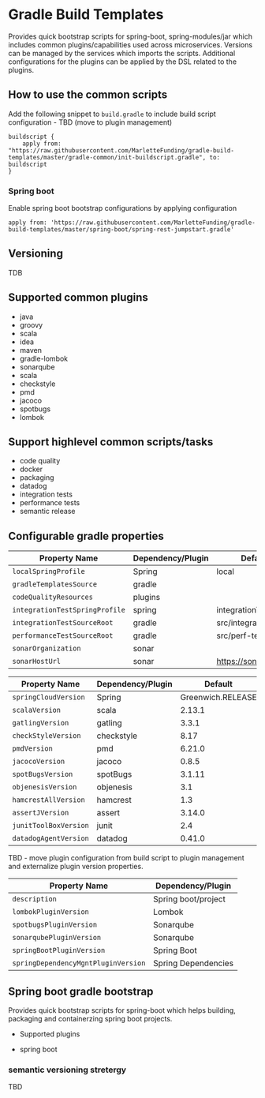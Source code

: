 # Gradle Build Templates

Provides quick bootstrap scripts for spring-boot, spring-modules/jar which includes common plugins/capabilities used across microservices.
Versions can be managed by the services which imports the scripts. Additional configurations for the plugins can be applied by the DSL related to the plugins.

## How to use the common scripts

Add the following snippet to `build.gradle` to include build script configuration - TBD (move to plugin management)
```
buildscript { 
	apply from: "https://raw.githubusercontent.com/MarletteFunding/gradle-build-templates/master/gradle-common/init-buildscript.gradle", to: buildscript
}
```

### Spring boot
Enable spring boot bootstrap configurations by applying configuration
```
apply from: 'https://raw.githubusercontent.com/MarletteFunding/gradle-build-templates/master/spring-boot/spring-rest-jumpstart.gradle'
```

## Versioning

TDB

## Supported common plugins

- java
- groovy
- scala
- idea
- maven
- gradle-lombok
- sonarqube
- scala
- checkstyle
- pmd
- jacoco
- spotbugs
- lombok

## Support highlevel common scripts/tasks

- code quality
- docker
- packaging
- datadog
- integration tests
- performance tests
- semantic release

## Configurable gradle properties

| Property Name                         | Dependency/Plugin     | Default                   |
|---------------------------------------|-----------------------|---------------------------|
| `localSpringProfile`                  | Spring                | local                     |
| `gradleTemplatesSource`               | gradle                |                           |
| `codeQualityResources`                | plugins               |                           |
| `integrationTestSpringProfile`        | spring                | integrationTest           |
| `integrationTestSourceRoot`           | gradle                | src/integration-test      |
| `performanceTestSourceRoot`           | gradle                | src/perf-test             |
| `sonarOrganization`                   | sonar                 |                           |
| `sonarHostUrl`                        | sonar                 | https://sonarcloud.io   	|

| Property Name                         | Dependency/Plugin     | Default                   |
|---------------------------------------|-----------------------|---------------------------|
| `springCloudVersion`                  | Spring                | Greenwich.RELEASE         |
| `scalaVersion`                        | scala                 | 2.13.1                    |
| `gatlingVersion`                      | gatling               | 3.3.1                     |
| `checkStyleVersion`                   | checkstyle            | 8.17                      |
| `pmdVersion`                          | pmd                   | 6.21.0                    |
| `jacocoVersion`                       | jacoco                | 0.8.5                     |
| `spotBugsVersion`                     | spotBugs              | 3.1.11                    |
| `objenesisVersion`                    | objenesis             | 3.1                       |
| `hamcrestAllVersion`                  | hamcrest              | 1.3                       |
| `assertJVersion`                      | assert                | 3.14.0                    |
| `junitToolBoxVersion`                 | junit                 | 2.4                       |
| `datadogAgentVersion`                 | datadog               | 0.41.0                    |


TBD - move plugin configuration from build script to plugin management and externalize plugin version properties.

| Property Name                         | Dependency/Plugin     |
|---------------------------------------|-----------------------|
| `description`                         | Spring boot/project   |
| `lombokPluginVersion`                 | Lombok                |
| `spotbugsPluginVersion`               | Sonarqube             |
| `sonarqubePluginVersion`              | Sonarqube             |
| `springBootPluginVersion`             | Spring Boot           |
| `springDependencyMgntPluginVersion`   | Spring Dependencies   |


## Spring boot gradle bootstrap

Provides quick bootstrap scripts for spring-boot which helps building, packaging and containerzing spring boot projects.

* Supported plugins

- spring boot

### semantic versioning stretergy
TBD
